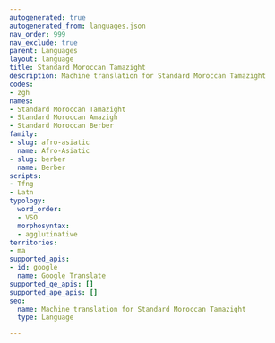 ```yaml
---
autogenerated: true
autogenerated_from: languages.json
nav_order: 999
nav_exclude: true
parent: Languages
layout: language
title: Standard Moroccan Tamazight
description: Machine translation for Standard Moroccan Tamazight
codes:
- zgh
names:
- Standard Moroccan Tamazight
- Standard Moroccan Amazigh
- Standard Moroccan Berber
family:
- slug: afro-asiatic
  name: Afro-Asiatic
- slug: berber
  name: Berber
scripts:
- Tfng
- Latn
typology:
  word_order:
  - VSO
  morphosyntax:
  - agglutinative
territories:
- ma
supported_apis:
- id: google
  name: Google Translate
supported_qe_apis: []
supported_ape_apis: []
seo:
  name: Machine translation for Standard Moroccan Tamazight
  type: Language

---
```


